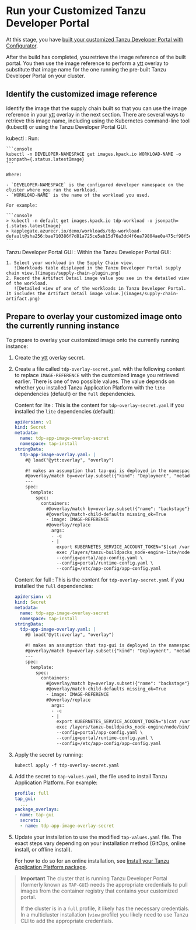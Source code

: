 # Run your Customized Tanzu Developer Portal

At this stage, you have [built your customized Tanzu Developer Portal with Configurator](building.hbs.md).

After the build has completed, you retrieve the image reference of the built portal.
You then use the image reference to perform a [ytt](https://carvel.dev/ytt/) overlay to substitute
that image name for the one running the pre-built Tanzu Developer Portal on your cluster.

## <a id="identify"></a> Identify the customized image reference

Identify the image that the supply chain built so that you can use the image reference in your
[ytt](https://carvel.dev/ytt/) overlay in the next section. There are several ways to retrieve this
image name, including using the Kubernetes command-line tool (kubectl) or using the
Tanzu Developer Portal GUI.

kubectl
: Run:

    ```console
    kubectl -n DEVELOPER-NAMESPACE get images.kpack.io WORKLOAD-NAME -o jsonpath={.status.latestImage}
    ```

    Where:

    - `DEVELOPER-NAMESPACE` is the configured developer namespace on the cluster where you ran the workload.
    - `WORKLOAD-NAME` is the name of the workload you used.

    For example:

    ```console
    > kubectl -n default get images.kpack.io tdp-workload -o jsonpath={.status.latestImage}
    > kapplegate.azurecr.io/demo/workloads/tdp-workload-default@sha256:bae710386f7d81a725ce5ab15d76a3dd4f6ea79804ae0a475cf98f5e3dd6cf82
    ```

Tanzu Developer Portal GUI
: Within the Tanzu Developer Portal GUI:

    1. Select your workload in the Supply Chain view.
       ![Workloads table displayed in the Tanzu Developer Portal supply chain view.](images/supply-chain-plugin.png)
    2. Record the Artifact Detail image value you see in the detailed view of the workload.
       ![Detailed view of one of the workloads in Tanzu Developer Portal. It includes the Artifact Detail image value.](images/supply-chain-artifact.png)

## <a id="prepare"></a> Prepare to overlay your customized image onto the currently running instance

To prepare to overlay your customized image onto the currently running instance:

1. Create the [ytt](https://carvel.dev/ytt/) overlay secret.

2. Create a file called `tdp-overlay-secret.yaml` with the following content to replace
   `IMAGE-REFERENCE` with the customized image you retrieved earlier. There is one of two possible
   values. The value depends on whether you installed Tanzu Application Platform with the `lite`
   dependencies (default) or the `full` dependencies.

    Content for lite
    : This is the content for `tdp-overlay-secret.yaml` if you installed the `lite` dependencies (default):

      ```yaml
      apiVersion: v1
      kind: Secret
      metadata:
        name: tdp-app-image-overlay-secret
        namespace: tap-install
      stringData:
        tdp-app-image-overlay.yaml: |
          #@ load("@ytt:overlay", "overlay")

          #! makes an assumption that tap-gui is deployed in the namespace: "tap-gui"
          #@overlay/match by=overlay.subset({"kind": "Deployment", "metadata": {"name": "server", "namespace": "tap-gui"}}), expects="1+"
          ---
          spec:
            template:
              spec:
                containers:
                  #@overlay/match by=overlay.subset({"name": "backstage"}),expects="1+"
                  #@overlay/match-child-defaults missing_ok=True
                  - image: IMAGE-REFERENCE
                  #@overlay/replace
                    args:
                    - -c
                    - |
                      export KUBERNETES_SERVICE_ACCOUNT_TOKEN="$(cat /var/run/secrets/kubernetes.io/serviceaccount/token)"
                      exec /layers/tanzu-buildpacks_node-engine-lite/node/bin/node portal/dist/packages/backend  \
                      --config=portal/app-config.yaml \
                      --config=portal/runtime-config.yaml \
                      --config=/etc/app-config/app-config.yaml
      ```

    Content for full
    : This is the content for `tdp-overlay-secret.yaml` if you installed the `full` dependencies:

      ```yaml
      apiVersion: v1
      kind: Secret
      metadata:
        name: tdp-app-image-overlay-secret
        namespace: tap-install
      stringData:
        tdp-app-image-overlay.yaml: |
          #@ load("@ytt:overlay", "overlay")

          #! makes an assumption that tap-gui is deployed in the namespace: "tap-gui"
          #@overlay/match by=overlay.subset({"kind": "Deployment", "metadata": {"name": "server", "namespace": "tap-gui"}}), expects="1+"
          ---
          spec:
            template:
              spec:
                containers:
                  #@overlay/match by=overlay.subset({"name": "backstage"}),expects="1+"
                  #@overlay/match-child-defaults missing_ok=True
                  - image: IMAGE-REFERENCE
                  #@overlay/replace
                    args:
                    - -c
                    - |
                      export KUBERNETES_SERVICE_ACCOUNT_TOKEN="$(cat /var/run/secrets/kubernetes.io/serviceaccount/token)"
                      exec /layers/tanzu-buildpacks_node-engine/node/bin/node portal/dist/packages/backend  \
                      --config=portal/app-config.yaml \
                      --config=portal/runtime-config.yaml \
                      --config=/etc/app-config/app-config.yaml
      ```

3. Apply the secret by running:

   ```console
   kubectl apply -f tdp-overlay-secret.yaml
   ```

4. Add the secret to `tap-values.yaml`, the file used to install Tanzu Application Platform.
   For example:

    ```yaml
    profile: full
    tap_gui:
      ...
    package_overlays:
    - name: tap-gui
      secrets:
      - name: tdp-app-image-overlay-secret
    ```

5. Update your installation to use the modified `tap-values.yaml` file. The exact steps vary depending
   on your installation method (GitOps, online install, or offline install).

   For how to do so for an online installation, see
   [Install your Tanzu Application Platform package](../../install-online/profile.hbs.md#install-your-tanzu-application-platform-package).

> **Important** The cluster that is running Tanzu Developer Portal (formerly known as `TAP-GUI`)
> needs the appropriate credentials to pull images from the container registry that contains your
> customized portal.
>
> If the cluster is in a `full` profile, it likely has the necessary credentials.
> In a multicluster installation (`view` profile) you likely need to use Tanzu CLI to add
> the appropriate credentials.
